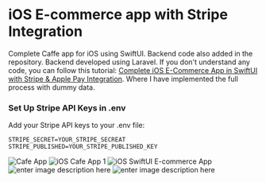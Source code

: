 
# iOS E-commerce app with Stripe Integration
Complete Caffe app for iOS using SwiftUI. Backend code also added in the repository. Backend developed using Laravel. If you don't understand any code, you can follow this tutorial: [Complete iOS E-Commerce App in SwiftUI with Stripe & Apple Pay Integration](https://devswiftly.com/complete-e-commerce-app-in-swiftui-with-stripe-apple-pay/). Where I have implemented the full process with dummy data. 

### Set Up Stripe API Keys in .env 

Add your Stripe API keys to your .env file:

    STRIPE_SECRET=YOUR_STRIPE_SECREAT
    STRIPE_PUBLISHED=YOUR_STRIPE_PUBLISHED_KEY



![Cafe App ](screenshots/screenshot1.png)
![iOS Cafe App 1](screenshots/app1.png)
![iOS SwiftUI E-commerce App](screenshots/app2.png)
![enter image description here](screenshots/app3.png)
![enter image description here](screenshots/app4.png)
